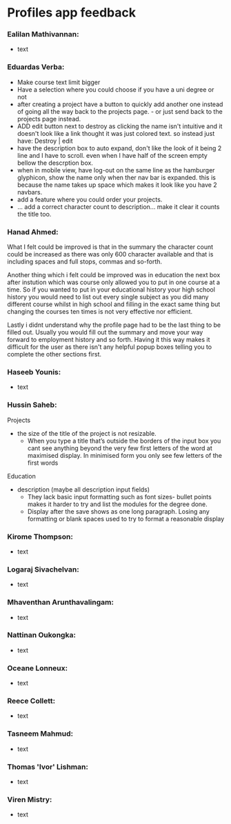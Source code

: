 # Profiles app feedback

### Ealilan Mathivannan:  
* text

### Eduardas Verba:  
* Make course text limit bigger  
* Have a selection where you could choose if you have a uni degree or not  
* after creating a project have a button to quickly add another one instead of going all the way back to the projects page. - or just send back to the projects page instead.  
* ADD edit button next to destroy as clicking the name isn't intuitive and it doesn't look like a link thought it was just colored text. so instead just have: Destroy | edit  
* have the description box to auto expand, don't like the look of it being 2 line and I have to scroll. even when I have half of the screen empty bellow the descrption box.  
* when in mobile view, have log-out on the same line as the hamburger glyphicon, show the name only when ther nav bar is expanded. this is because the name takes up space which makes it look like you have 2 navbars.  
* add a feature where you could order your projects.  
* ... add a correct character count to description... make it clear it counts the title too.  

### Hanad Ahmed:  
What I felt could be improved is that in the summary the character count could be increased as there was only 600 character available and that is including spaces and full stops, commas and so-forth.

Another thing which i felt could be improved was in education the next box after instution which was course only allowed you to put in one course at a time. So if you wanted to put in your educational history your high school history you would need to list out every single subject as you did many different course whilst in high school and filling in the exact same thing but changing the courses ten times is not very effective nor efficient.

Lastly i didnt understand why the profile page had to be the last thing to be filled out. Usually you would fill out the summary and move your way forward to employment history and so forth. Having it this way makes it difficult for the user as there isn't any helpful popup boxes telling you to complete the other sections first.


### Haseeb Younis:  
* text

### Hussin Saheb:  
Projects

*  the size of the title of the project is not resizable.  
    * When you type a title that’s outside the borders of the input box you cant see anything beyond the very few first letters of the word at maximised display. In minimised form you only see few letters of the first words

Education
* description (maybe all description input fields)
    * They lack basic input formatting such as font sizes- bullet points makes it harder to try and list the modules for the degree done.
    * Display after the save shows as one long paragraph. Losing any formatting or blank spaces used to try to format a reasonable display

### Kirome Thompson:  
* text

### Logaraj Sivachelvan:  
* text

### Mhaventhan Arunthavalingam:  
* text

### Nattinan Oukongka:  
* text

### Oceane Lonneux:  
* text

### Reece Collett:  
* text

### Tasneem Mahmud:  
* text

### Thomas 'Ivor' Lishman:  
* text

### Viren Mistry:  
* text
